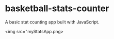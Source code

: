 # basketball-stats-counter

A basic stat counting app built with JavaScript.

<img src="myStatsApp.png>